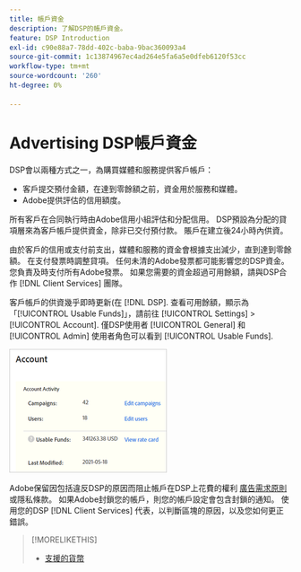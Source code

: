 ```yaml
---
title: 帳戶資金
description: 了解DSP的帳戶資金。
feature: DSP Introduction
exl-id: c90e88a7-78dd-402c-baba-9bac360093a4
source-git-commit: 1c13874967ec4ad264e5fa6a5e0dfeb6120f53cc
workflow-type: tm+mt
source-wordcount: '260'
ht-degree: 0%

---
```


# Advertising DSP帳戶資金

DSP會以兩種方式之一，為購買媒體和服務提供客戶帳戶：

* 客戶提交預付金額，在達到零餘額之前，資金用於服務和媒體。
* Adobe提供評估的信用額度。

所有客戶在合同執行時由Adobe信用小組評估和分配信用。 DSP預設為分配的貸項層來為客戶帳戶提供資金，除非已交付預付款。 賬戶在建立後24小時內供資。

由於客戶的信用或支付前支出，媒體和服務的資金會根據支出減少，直到達到零餘額。 在支付發票時調整貸項。 任何未清的Adobe發票都可能影響您的DSP資金。 您負責及時支付所有Adobe發票。 如果您需要的資金超過可用餘額，請與DSP合作 [!DNL Client Services] 團隊。

客戶帳戶的供資幾乎即時更新(在 [!DNL DSP]. 查看可用餘額，顯示為「[!UICONTROL Usable Funds]」，請前往 [!UICONTROL Settings] > [!UICONTROL Account]. 僅DSP使用者 [!UICONTROL General] 和 [!UICONTROL Admin] 使用者角色可以看到 [!UICONTROL Usable Funds].

![帳戶的可用資金](/help/dsp/assets/account-usable-funds.png)

Adobe保留因包括違反DSP的原因而阻止帳戶在DSP上花費的權利 [廣告需求原則](/help/policies/ad-requirements-policy.md) 或隱私條款。 如果Adobe封鎖您的帳戶，則您的帳戶設定會包含封鎖的通知。 使用您的DSP [!DNL Client Services] 代表，以判斷區塊的原因，以及您如何更正錯誤。

>[!MORELIKETHIS]
>
>* [支援的貨幣](/help/dsp/currency.md)

